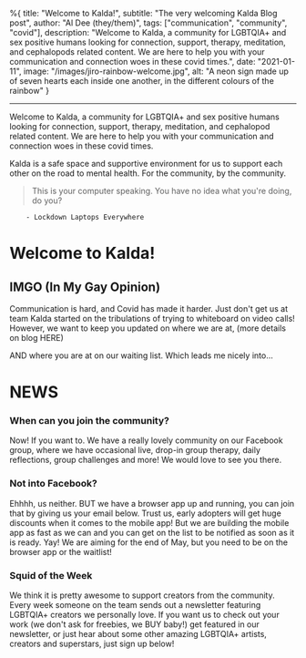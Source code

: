 %{
title: "Welcome to Kalda!",
subtitle: "The very welcoming Kalda Blog post",
author: "Al Dee (they/them)",
tags: ["communication", "community", "covid"],
description: "Welcome to Kalda, a community for LGBTQIA+ and sex positive humans looking for connection, support, therapy, meditation, and cephalopods related content. We are here to help you with your communication and connection woes in these covid times.",
date: "2021-01-11",
image: "/images/jiro-rainbow-welcome.jpg",
alt: "A neon sign made up of seven hearts each inside one another, in the different colours of the rainbow"
}

---

Welcome to Kalda, a community for LGBTQIA+ and sex positive humans looking for connection, support, therapy, meditation, and cephalopod related content. We are here to help you with your communication and connection woes in these covid times.

Kalda is a safe space and supportive environment for us to support each other on the road to mental health. For the community, by the community.

> This is your computer speaking. You have no idea what you're doing, do you?

    	- Lockdown Laptops Everywhere

# Welcome to Kalda!

## IMGO (In My Gay Opinion)

Communication is hard, and Covid has made it harder. Just don't get us at team Kalda started on the tribulations of trying to whiteboard on video calls! However, we want to keep you updated on where we are at, (more details on blog HERE)

AND where you are at on our waiting list. Which leads me nicely into...

# NEWS

### When can you join the community?

Now! If you want to. We have a really lovely community on our Facebook group, where we have occasional live, drop-in group therapy, daily reflections, group challenges and more! We would love to see you there.

### Not into Facebook?

Ehhhh, us neither. BUT we have a browser app up and running, you can join that by giving us your email below. Trust us, early adopters will get huge discounts when it comes to the mobile app! But we are building the mobile app as fast as we can and you can get on the list to be notified as soon as it is ready. Yay! We are aiming for the end of May, but you need to be on the browser app or the waitlist!

### Squid of the Week

We think it is pretty awesome to support creators from the community. Every week someone on the team sends out a newsletter featuring LGBTQIA+ creators we personally love. If you want us to check out your work (we don't ask for freebies, we BUY baby!) get featured in our newsletter, or just hear about some other amazing LGBTQIA+ artists, creators and superstars, just sign up below!
